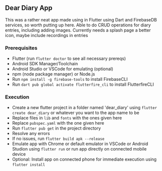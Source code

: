 ## Dear Diary App
This was a rather neat app made using in Flutter using Dart and FirebaseDB services, so worth putting up here.
Able to do CRUD operations for diary entries, including adding images. Currently needs a splash page a better icon, maybe include recordings in entries

### Prerequisites
- Flutter (run `flutter doctor` to see all necessary prereqs)
- Android SDK Manager/Toolchain
- Android Studio or VSCode for emulating (optional)
- npm (node package manager) or Node.js
- Run `npm install -g firebase-tools` to install FirebaseCLI
- Run `dart pub global activate flutterfire_cli` to install FlutterfireCLI


### Execution
- Create a new flutter project in a folder named 'dear_diary' using `flutter create dear_diary` or whatever you want to the app name to be
- Replace files in `lib` and `fonts` with the ones given here
- Replace `pubspec.yaml` with the one given here
- Run `flutter pub get` in the project directory
- Resolve any errors
- If no issues, run `flutter build apk --release`
- Emulate app with Chrome or default emulator in VSCode or Android Studion using `flutter run` or run app directly on connected mobile device
- Optional: Install app on connected phone for immediate execution using `flutter install`
